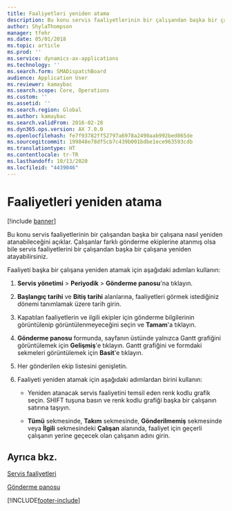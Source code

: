 ```yaml
---
title: Faaliyetleri yeniden atama
description: Bu konu servis faaliyetlerinin bir çalışandan başka bir çalışana nasıl yeniden atanabileceğini açıklar.
author: ShylaThompson
manager: tfehr
ms.date: 05/01/2018
ms.topic: article
ms.prod: ''
ms.service: dynamics-ax-applications
ms.technology: ''
ms.search.form: SMADispatchBoard
audience: Application User
ms.reviewer: kamaybac
ms.search.scope: Core, Operations
ms.custom: ''
ms.assetid: ''
ms.search.region: Global
ms.author: kamaybac
ms.search.validFrom: 2016-02-28
ms.dyn365.ops.version: AX 7.0.0
ms.openlocfilehash: fe7f93782ff52797a6978a2490aab992bed065de
ms.sourcegitcommit: 199848e78df5cb7c439b001bdbe1ece963593cdb
ms.translationtype: HT
ms.contentlocale: tr-TR
ms.lasthandoff: 10/13/2020
ms.locfileid: "4439046"
---
```

# <a name="reassign-activities"></a>Faaliyetleri yeniden atama 

[!include [banner](../includes/banner.md)]


Bu konu servis faaliyetlerinin bir çalışandan başka bir çalışana nasıl yeniden atanabileceğini açıklar. Çalışanlar farklı gönderme ekiplerine atanmış olsa bile servis faaliyetlerini bir çalışandan başka bir çalışana yeniden atayabilirsiniz.

Faaliyeti başka bir çalışana yeniden atamak için aşağıdaki adımları kullanın:

1.  **Servis yönetimi** \> **Periyodik** \> **Gönderme panosu**'na tıklayın.

2.  **Başlangıç tarihi** ve **Bitiş tarihi** alanlarına, faaliyetleri görmek istediğiniz dönemi tanımlamak üzere tarih girin.

3.  Kapatılan faaliyetlerin ve ilgili ekipler için gönderme bilgilerinin görüntülenip görüntülenmeyeceğini seçin ve **Tamam**'a tıklayın.

4.  **Gönderme panosu** formunda, sayfanın üstünde yalnızca Gantt grafiğini görüntülemek için **Gelişmiş**'e tıklayın. Gantt grafiğini ve formdaki sekmeleri görüntülemek için **Basit**'e tıklayın.

5.  Her gönderilen ekip listesini genişletin.

6.  Faaliyeti yeniden atamak için aşağıdaki adımlardan birini kullanın:
    
      - Yeniden atanacak servis faaliyetini temsil eden renk kodlu grafik seçin. SHIFT tuşuna basın ve renk kodlu grafiği başka bir çalışanın satırına taşıyın.
    
      - **Tümü** sekmesinde, **Takım** sekmesinde, **Gönderilmemiş** sekmesinde veya **İlgili** sekmesindeki **Çalışan** alanında, faaliyet için geçerli çalışanın yerine geçecek olan çalışanın adını girin.

## <a name="see-also"></a>Ayrıca bkz.

[Servis faaliyetleri](service-activities.md)

[Gönderme panosu](dispatch-board.md)





[!INCLUDE[footer-include](../../includes/footer-banner.md)]